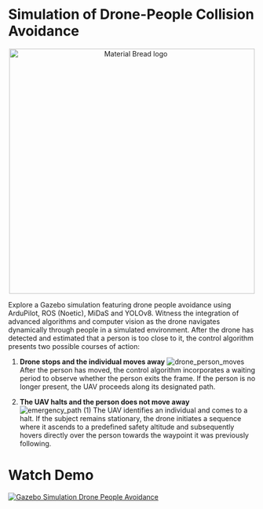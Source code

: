 # Simulation of Drone-People Collision Avoidance

<p align="center">
    <img width="500" src="https://github.com/eddyev00/simulation_collision_avoidance/assets/155014106/d9c6035c-3f43-4cb9-946f-a744522bd573" alt="Material Bread logo">
</p>

Explore a Gazebo simulation featuring drone people avoidance using ArduPilot, ROS (Noetic), MiDaS and YOLOv8. Witness the integration of advanced algorithms and computer vision as the drone navigates dynamically through people in a simulated environment. After the drone has detected and estimated that a person is too close to it, the control algorithm presents two possible courses of action:

1. **Drone stops and the individual moves away**
![drone_person_moves](https://github.com/eddyev00/simulation_collision_avoidance/assets/155014106/a992617a-187b-40eb-8d5c-d5b3649b2e8c )
After the person has moved, the control algorithm incorporates a waiting period to observe whether the person exits the frame. If the person is no longer present, the UAV proceeds along its designated path.

2. **The UAV halts and the person does not move away**
![emergency_path (1)](https://github.com/eddyev00/simulation_collision_avoidance/assets/155014106/3421b3bd-9860-425d-bf0a-33f3b381fc19)
The UAV identifies an individual and comes to a halt. If the subject remains stationary, the drone initiates a sequence where it ascends to a predefined safety altitude and subsequently hovers directly over the person towards the waypoint it was previously following.


# Watch Demo

[![Gazebo Simulation Drone People Avoidance](http://img.youtube.com/vi/eclh6aU6Ip8/0.jpg)](https://youtu.be/eclh6aU6Ip8?si=TmuFmULtceWwwfze)
